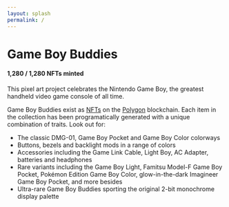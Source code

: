 ```yaml
---
layout: splash
permalink: /
---
```


# Game Boy Buddies

#### 1,280 / 1,280 NFTs minted

This pixel art project celebrates the Nintendo Game Boy, the greatest handheld video game console of all time.

Game Boy Buddies exist as [NFTs](https://en.wikipedia.org/wiki/Non-fungible_token) on the [Polygon](https://support.opensea.io/hc/en-us/articles/1500012889322-How-do-I-purchase-NFTs-on-Polygon-) blockchain. Each item in the collection has been programatically generated with a unique combination of traits. Look out for:

- The classic DMG-01, Game Boy Pocket and Game Boy Color colorways
- Buttons, bezels and backlight mods in a range of colors
- Accessories including the Game Link Cable, Light Boy, AC Adapter, batteries and headphones
- Rare variants including the Game Boy Light, Famitsu Model-F Game Boy Pocket, Pokémon Edition Game Boy Color, glow-in-the-dark Imagineer Game Boy Pocket, and more besides
- Ultra-rare Game Boy Buddies sporting the original 2-bit monochrome display palette

